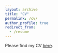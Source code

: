 ```yaml
---
layout: archive
title: "CV"
permalink: /cv/
author_profile: true
redirect_from:
  - /resume
---
```


Please find my CV [here](/files/Shuijing_Liu_cv.pdf).

